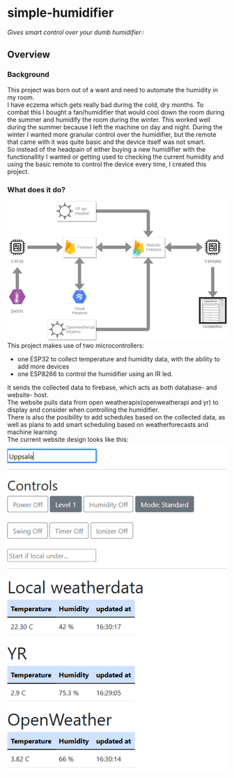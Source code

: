 # simple-humidifier
*Gives smart control over your dumb humidifier💧*

## Overview
### Background
This project was born out of a want and need to automate the humidity in my room.</br>
I have eczema which gets really bad during the cold, dry months. To combat this I bought a fan/humidifier that would cool down the room during the summer and humidify the room during the winter. This worked well during the summer because I left the machine on day and night. During the winter I wanted more granular control over the humidifier, but the remote that came with it was quite basic and the device itself was not smart.</br>
So instead of the headpain of either buying a new humidifier with the functionallity I wanted or getting used to checking the current humidity and using the basic remote to control the device every time, I created this project.
### What does it do?
![flowchart](images/simple-humidifier-flow.png)</br>
This project makes use of two microcontrollers: 
* one ESP32 to collect temperature and humidity data, with the ability to add more devices
* one ESP8266 to control the humidifier using an IR led.


It sends the collected data to firebase, which acts as both database- and website- host.</br>
The website pulls data from open weatherapis(openweatherapi and yr) to display and consider when controlling the humidifier.</br>
There is also the posibility to add schedules based on the collected data, as well as plans to add smart scheduling based on weatherforecasts and machine learning</br>
The current website design looks like this: ![website](images/website.png)</br>

